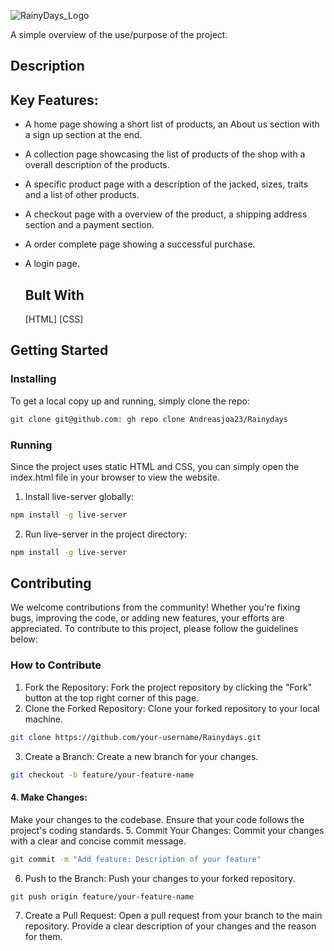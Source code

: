 ![RainyDays_Logo](https://github.com/Andreasjoa23/Rainydays/assets/147412848/473feae5-71de-410c-b7c8-f622adbe2370)

A simple overview of the use/purpose of the project.

## Description

## Key Features:
* A home page showing a short list of products, an About us section with a sign up section at the end.
* A collection page showcasing the list of products of the shop with a overall description of the products.
* A specific product page with a description of the jacked, sizes, traits and a list of other products.
* A checkout page with a overview of the product, a shipping address section and a payment section.
* A order complete page showing a successful purchase.
* A login page.

  ## Bult With
  [HTML]
  [CSS]

## Getting Started
  ### Installing

  To get a local copy up and running, simply clone the repo:
  ```bash
  git clone git@github.com: gh repo clone Andreasjoa23/Rainydays
  ```
  ### Running
  Since the project uses static HTML and CSS, you can simply open the index.html file in your browser to view the website.
  1. Install live-server globally:
```bash
npm install -g live-server
```
2. Run live-server in the project directory:
```bash
npm install -g live-server
```

## Contributing
  We welcome contributions from the community! Whether you're fixing bugs, improving the code, or adding new features, your efforts are appreciated. To contribute to this project, please follow the guidelines below:

  ### How to Contribute
  1. Fork the Repository: 
  Fork the project repository by clicking the "Fork" button at the top right corner of this page.
  2. Clone the Forked Repository: 
  Clone your forked repository to your local machine.

  ```bash
  git clone https://github.com/your-username/Rainydays.git
  ```
  3. Create a Branch:
  Create a new branch for your changes.
  
  ```bash
  git checkout -b feature/your-feature-name
  ```
  
  #### 4. Make Changes:
  Make your changes to the codebase. Ensure that your code follows the project's coding standards.
  5. Commit Your Changes:
  Commit your changes with a clear and concise commit message.
  
  ```bash
  git commit -m "Add feature: Description of your feature"
  ```

  6. Push to the Branch: 
  Push your changes to your forked repository.
  ```bash
  git push origin feature/your-feature-name
  ```
  7. Create a Pull Request: 
  Open a pull request from your branch to the main repository. Provide a clear description of your changes and the reason for them.
